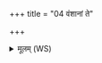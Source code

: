 +++
title = "04 वंशानां ते"

+++
<details><summary>मूलम् (WS)</summary>

वंशानां ते नहनानां प्राणाहस्य तृणस्य च ।  
पक्षाणां विश्ववारे ते नद्धानि वि चृतामसि ॥ ५ ॥
</details>